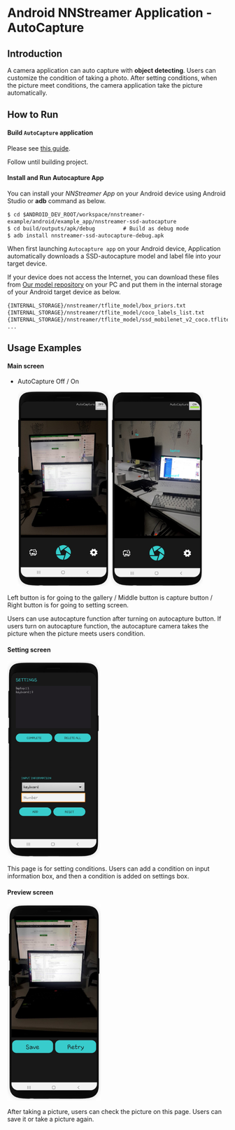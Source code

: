 # Android NNStreamer Application - AutoCapture

## Introduction

A camera application can auto capture with **object detecting**. Users can customize the condition of taking a photo. After setting conditions, when the picture meet conditions, the camera application take the picture automatically.



## How to Run

#### Build `AutoCapture` application

Please see [this guide](https://github.com/nnstreamer/nnstreamer-example/blob/master/android/example_app/README.md).

Follow until building project.



#### Install and Run Autocapture App

You can install your *NNStreamer App* on your Android device using Android Studio or **adb** command as below.

```
$ cd $ANDROID_DEV_ROOT/workspace/nnstreamer-example/android/example_app/nnstreamer-ssd-autocapture
$ cd build/outputs/apk/debug         # Build as debug mode
$ adb install nnstreamer-ssd-autocapture-debug.apk
```

When first launching `Autocapture app` on your Android device, Application automatically downloads a SSD-autocapture model and label file into your target device.

If your device does not access the Internet, you can download these files from [Our model repository](http://nnsuite.mooo.com/warehouse/nnmodels/) on your PC and put them in the internal storage of your Android target device as below.

```
{INTERNAL_STORAGE}/nnstreamer/tflite_model/box_priors.txt
{INTERNAL_STORAGE}/nnstreamer/tflite_model/coco_labels_list.txt
{INTERNAL_STORAGE}/nnstreamer/tflite_model/ssd_mobilenet_v2_coco.tflite
...
```



## Usage Examples

#### Main screen

- AutoCapture Off / On

  ​                       <img src="res\screenshot\screenshot_autocapture-off.jpg" alt="image-autocapture-off" style="zoom: 67%;" />                       <img src="res\screenshot\screenshot_autocapture-on.jpg" alt="image-autocapture-on" style="zoom:67%;" />

Left button is for going to the gallery / Middle button is capture button / Right button is for going to setting screen.

Users can use autocapture function after turning on autocapture button. If users turn on autocapture function, the autocapture camera takes the picture when the picture meets users condition.



#### Setting screen

<img src="res\screenshot\screenshot_setting.jpg" alt="image-setting" style="zoom:67%;" />

This page is for setting conditions. Users can add a condition on input information box, and then a condition is added on settings box.



#### Preview screen

<img src="res\screenshot\screenshot_preview.jpg" alt="image-preview" style="zoom:67%;" />

After taking a picture, users can check the picture on this page. Users can save it or take a picture again.